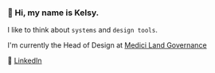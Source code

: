 ### 👋 Hi, my name is Kelsy.

I like to think about `systems` and `design tools`.

I'm currently the Head of Design at [Medici Land Governance](https://mediciland.com/)

💼️ [LinkedIn](https://www.linkedin.com/in/kelsygagnebin/)
